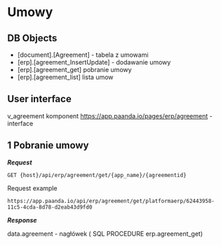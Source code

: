 # Umowy

## DB Objects

- [document].[Agreement] - tabela z umowami
- [erp].[agreement_InsertUpdate] - dodawanie umowy
- [erp].[agreement_get] pobranie umowy
- [erp].[agreement_list]  lista umow

## User interface

v_agreement komponent
https://app.paanda.io/pages/erp/agreement - interface

## 1 Pobranie  umowy

***Request***

```http
GET {host}/api/erp/agreement/get/{app_name}/{agreementid}
```

Request example 

```http
https://app.paanda.io/api/erp/agreement/get/platformaerp/62443958-11c5-4cda-8d78-d2eab43d9fd0
```


***Response***

data.agreement - nagłówek ( SQL PROCEDURE erp.agreement_get)
